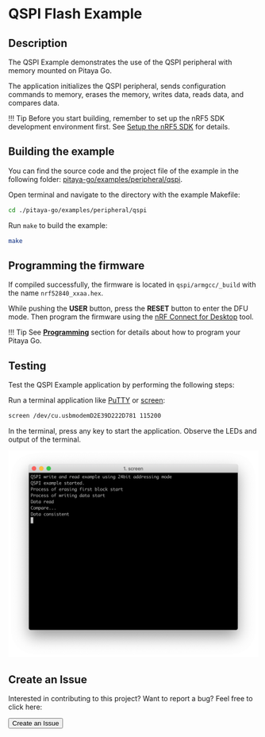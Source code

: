 # QSPI Flash Example

## Description

The QSPI Example demonstrates the use of the QSPI peripheral with memory mounted on Pitaya Go.

 The application initializes the QSPI peripheral, sends configuration commands to memory, erases the memory, writes data, reads data, and compares data.

!!! Tip
	Before you start building, remember to set up the nRF5 SDK development environment first. See [Setup the nRF5 SDK](../setup-the-nrf5-sdk.md) for details.

## Building the example

You can find the source code and the project file of the example in the following folder: [pitaya-go/examples/peripheral/qspi](https://github.com/makerdiary/pitaya-go/tree/master/examples/peripheral/qspi).

Open terminal and navigate to the directory with the example Makefile:

``` sh
cd ./pitaya-go/examples/peripheral/qspi
```

Run `make` to build the example:

``` sh
make
```

## Programming the firmware

If compiled successfully, the firmware is located in `qspi/armgcc/_build` with the name `nrf52840_xxaa.hex`.

While pushing the **USER** button, press the **RESET** button to enter the DFU mode. Then program the firmware using the [nRF Connect for Desktop](https://www.nordicsemi.com/Software-and-Tools/Development-Tools/nRF-Connect-for-desktop) tool.

!!! Tip
	See **[Programming](../../programming.md)** section for details about how to program your Pitaya Go.


## Testing

Test the QSPI Example application by performing the following steps:

Run a terminal application like [PuTTY](https://www.chiark.greenend.org.uk/~sgtatham/putty/) or [screen](https://www.gnu.org/software/screen/manual/screen.html):

``` sh
screen /dev/cu.usbmodemD2E39D222D781 115200
```

In the terminal, press any key to start the application. Observe the LEDs and output of the terminal.

![](assets/images/qspi-example.png)


## Create an Issue

Interested in contributing to this project? Want to report a bug? Feel free to click here:

<a href="https://github.com/makerdiary/pitaya-go/issues/new"><button data-md-color-primary="marsala"><i class="fa fa-github"></i> Create an Issue</button></a>

